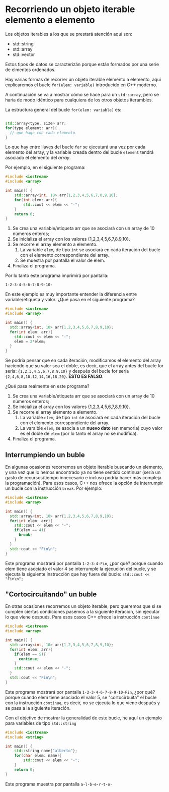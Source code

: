# Recorriendo un objeto iterable elemento a elemento

Los objetos iterables a los que se prestará atención aquí son:

 * std::string
 * std::array
 * std::vector

Estos tipos de datos se caracterizán porque están formados por una serie de elmentos ordenados.

Hay varias formas de recorrer un objeto iterable elemento a elemento, aquí explicaremos el bucle `for(elem: variable)` introducido en C++ moderno.

A continuación se va a mostrar cómo se hace para un `std::array`, pero se haría de modo idéntico para cualquiera de los otros objetos iterambles.

La estructura general del bucle `for(elem: variable)` es:

```cpp

std::array<type, size> arr;
for(type element: arr){
  // que hago con cada elemento
}
```
Lo que hay entre llaves del bucle `for` se ejecutará una vez por cada elemento del array, y la variable creada dentro del bucle `element` tendrá asociado el elemento del *array*.

Por ejemplo, en el siguiente programa:

```cpp
#include <iostream>
#include <array>

int main() {
    std::array<int, 10> arr{1,2,3,4,5,6,7,8,9,10};
    for(int elem: arr){
        std::cout << elem << "-";
    }
    return 0;
}
```

 1. Se crea una variable/etiqueta arr que se asociará con un array de 10 números enteros;
 2. Se inicializa el array con los valores {1,2,3,4,5,6,7,8,9,10}.
 3. Se recorre el array elemento a elemento.
    1. La variable `elem`, de tipo `int` se asociará en cada iteración del bucle con el elemento correspondiente del array.
    2. Se muestra por pantalla el valor de elem.
 4. Finaliza el programa.

Por lo tanto este programa imprimirá por pantalla: 
```
1-2-3-4-5-6-7-8-9-10-
```

En este ejemplo es muy importante entender la diferencia entre variable/etiqueta y valor. ¿Qué pasa en el siguiente programa?

```cpp
#include <iostream>
#include <array>

int main() {
  std::array<int, 10> arr{1,2,3,4,5,6,7,8,9,10};
  for(int elem: arr){
    std::cout << elem << "-";
    elem = 2*elem;
  }
}
```

Se podría pensar que en cada iteración, modificamos el elemento del array haciendo que su valor sea el doble, es decir, que el array antes del bucle for sería: `{1,2,3,4,5,6,7,8,9,10}` y después del bucle for sería `{2,4,6,8,10,12,14,16,18,20}`. **ESTO ES FALSO**.

¿Qué pasa realmente en este programa?

1. Se crea una variable/etiqueta arr que se asociará con un array de 10 números enteros;
 2. Se inicializa el array con los valores {1,2,3,4,5,6,7,8,9,10}.
 3. Se recorre el array elemento a elemento.
    1. La variable `elem`, de tipo `int` se asociará en cada iteración del bucle con el elemento correspondiente del array.
    2. La varaible `elem`, se asocia a un **nuevo dato** (en memoria) cuyo valor es el doble de `elem` (por lo tanto el array no se modifica).
 4. Finaliza el programa.

## Interrumpiendo un buble
En algunas ocasiones recorremos un objeto iterable buscando un elemento, y una vez que lo hemos encontrado ya no tiene sentido continuar (sería un gasto de recursos/tiempo innecesario e incluso podría hacer más compleja la programación). Para esos casos, C++ nos ofrece la opción de interrumpir un bucle con la instrucción `break`. Por ejemplo:

```cpp
#include <iostream>
#include <array>

int main() {
  std::array<int, 10> arr{1,2,3,4,5,6,7,8,9,10};
  for(int elem: arr){
    std::cout << elem << "-";
    if(elem == 4){
      break;
    }
  }
  std::cout << "Fin\n";
}
```

Este programa mostrará por pantalla `1-2-3-4-Fin`, ¿por qué? porque cuando elem tiene asociado el valor 4 se interrumple la ejecución del bucle, y se ejecuta la siguiente instrucción que hay fuera del bucle: `std::cout << "Fin\n";`

## "Cortocircuitando" un buble
En otras ocasiones recorremos un objeto iterable, pero queremos que si se cumplen ciertas condiciones pasemos a la siguiente iteración, sin ejecutar lo que viene después. Para esos casos C++ ofrece la instrucción `continue`

```cpp
#include <iostream>
#include <array>

int main() {
  std::array<int, 10> arr{1,2,3,4,5,6,7,8,9,10};
  for(int elem: arr){
    if(elem == 5){
      continue;
    }
    std::cout << elem << "-";
  }
  std::cout << "Fin\n";
}
```

Este programa mostrará por pantalla `1-2-3-4-6-7-8-9-10-Fin`, ¿por qué? porque cuando elem tiene asociado el valor 5, se "cortocirbuita" el bucle con la instrucción `continue`, es decir, no se ejecuta lo que viene después y se pasa a la siguiente iteración.


Con el objetivo de mostrar la generalidad de este bucle, he aquí un ejemplo para variables de tipo `std::string`

```cpp
#include <iostream>
#include <string>

int main() {
    std::string name{"alberto"};
    for(char elem: name){
        std::cout << elem << "-";
    }
    return 0;
}
```
Este programa muestra por pantalla `a-l-b-e-r-t-o-`
